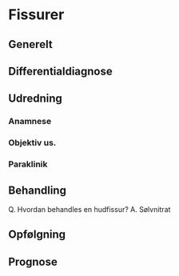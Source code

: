 # Fissurer

## Generelt


## Differentialdiagnose


## Udredning
### Anamnese

### Objektiv us.

### Paraklinik

## Behandling
Q. Hvordan behandles en hudfissur?
A. Sølvnitrat

## Opfølgning


## Prognose


<!-- #anki/tag/med/Derma #anki/deck/Medicine -->

<!-- {BearID:4E26DCFB-B48B-4DC1-BB6D-BEA6C84AF2D7-24513-000047BD1EED25B4} -->
